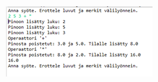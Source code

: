 ![kuva](https://raw.githubusercontent.com/wesenbergg/TiRa-k2020/master/TiRa14-PostfixLaskin/TiRa-Postfix.PNG)